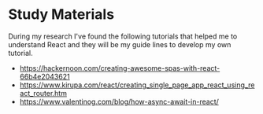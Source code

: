 # Study Materials

During my research I've found the following tutorials that helped me to understand React and they will be my guide lines to develop my own tutorial.

- https://hackernoon.com/creating-awesome-spas-with-react-66b4e2043621
- https://www.kirupa.com/react/creating_single_page_app_react_using_react_router.htm
- https://www.valentinog.com/blog/how-async-await-in-react/

